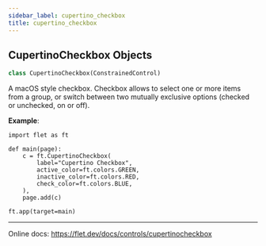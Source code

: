 ```yaml
---
sidebar_label: cupertino_checkbox
title: cupertino_checkbox
---
```


## CupertinoCheckbox Objects

```python
class CupertinoCheckbox(ConstrainedControl)
```

A macOS style checkbox. Checkbox allows to select one or more items from a group, or switch between two mutually exclusive options (checked or unchecked, on or off).

**Example**:

```
import flet as ft

def main(page):
    c = ft.CupertinoCheckbox(
        label="Cupertino Checkbox",
        active_color=ft.colors.GREEN,
        inactive_color=ft.colors.RED,
        check_color=ft.colors.BLUE,
    ),
    page.add(c)

ft.app(target=main)
```
  
  -----
  Online docs: https://flet.dev/docs/controls/cupertinocheckbox

